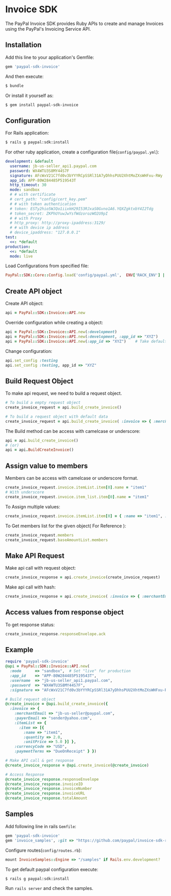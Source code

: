 # Invoice SDK

The PayPal Invoice SDK provides Ruby APIs to create and manage Invoices using the PayPal's Invoicing Service API.

## Installation

Add this line to your application's Gemfile:

```ruby
gem 'paypal-sdk-invoice'
```

And then execute:

```bash
$ bundle
```

Or install it yourself as:

```bash
$ gem install paypal-sdk-invoice
```

## Configuration

For Rails application:

```bash
$ rails g paypal:sdk:install
```

For other ruby application, create a configuration file(`config/paypal.yml`):

```yaml
development: &default
  username: jb-us-seller_api1.paypal.com
  password: WX4WTU3S8MY44S7F
  signature: AFcWxV21C7fd0v3bYYYRCpSSRl31A7yDhhsPUU2XhtMoZXsWHFxu-RWy
  app_id: APP-80W284485P519543T
  http_timeout: 30
  mode: sandbox
  # # with certificate
  # cert_path: "config/cert_key.pem"
  # # with token authentication
  # token: ESTy2hio5WJQo1iixkH29I53RJxaS0Gvno1A6.YQXZgktxbY4I2Tdg
  # token_secret: ZKPhUYuwJwYsfWdzorozWO2U9pI
  # # with Proxy
  # http_proxy: http://proxy-ipaddress:3129/
  # # with device ip address
  # device_ipaddress: "127.0.0.1"
test:
  <<: *default
production:
  <<: *default
  mode: live
```
  
Load Configurations from specified file:

```ruby
PayPal::SDK::Core::Config.load('config/paypal.yml',  ENV['RACK_ENV'] || 'development')
```

## Create API object

Create API object:

```ruby
api = PayPal::SDK::Invoice::API.new
```

Override configuration while creating a object:

```ruby
api = PayPal::SDK::Invoice::API.new(:development)
api = PayPal::SDK::Invoice::API.new(:development, :app_id => "XYZ")
api = PayPal::SDK::Invoice::API.new(:app_id => "XYZ")    # Take default environment.
```

Change configuration:

```ruby
api.set_config :testing
api.set_config :testing, app_id => "XYZ"
```


## Build Request Object

To make api request, we need to build a request object.

```ruby
# To build a empty request object
create_invoice_request = api.build_create_invoice()

# To build a request object with default data
create_invoice_request = api.build_create_invoice( :invoice => { :merchantEmail => "jb-us-seller@paypal.com" })
```


The Build method can be access with camelcase or underscore:

```ruby
api = api.build_create_invoice()
# (or)
api = api.BuildCreateInvoice()
```

## Assign value to members

Members can be access with camelcase or underscore format.

```ruby
create_invoice_request.invoice.itemList.item[0].name = "item1"
# With underscore
create_invoice_request.invoice.item_list.item[0].name = "item1"
```

To Assign multiple values:

```ruby
create_invoice_request.invoice.itemList.item[0] = { :name => "item1", :quantity => 2.0, :unitPrice => 5.0 }
```

To Get members list for the given object( For Reference ):

```ruby
create_invoice_request.members
create_invoice_request.baseAmountList.members
```

## Make API Request

Make api call with request object:

```ruby
create_invoice_response = api.create_invoice(create_invoice_request)
```

Make api call with hash:

```ruby
create_invoice_response = api.create_invoice( :invoice => { :merchantEmail => "jb-us-seller@paypal.com", :payerEmail => "sender@yahoo.com" } )
```

## Access values from response object

To get response status:

```ruby
create_invoice_response.responseEnvelope.ack
```


## Example

```ruby
require 'paypal-sdk-invoice'
@api = PayPal::SDK::Invoice::API.new(
  :mode      => "sandbox",  # Set "live" for production
  :app_id    => "APP-80W284485P519543T",
  :username  => "jb-us-seller_api1.paypal.com",
  :password  => "WX4WTU3S8MY44S7F",
  :signature => "AFcWxV21C7fd0v3bYYYRCpSSRl31A7yDhhsPUU2XhtMoZXsWHFxu-RWy" )

# Build request object
@create_invoice = @api.build_create_invoice({
  :invoice => {
    :merchantEmail => "jb-us-seller@paypal.com",
    :payerEmail => "sender@yahoo.com",
    :itemList => {
      :item => [{
        :name => "item1",
        :quantity => 2.0,
        :unitPrice => 5.0 }] },
    :currencyCode => "USD",
    :paymentTerms => "DueOnReceipt" } })

# Make API call & get response
@create_invoice_response = @api.create_invoice(@create_invoice)

# Access Response
@create_invoice_response.responseEnvelope
@create_invoice_response.invoiceID
@create_invoice_response.invoiceNumber
@create_invoice_response.invoiceURL
@create_invoice_response.totalAmount
```

## Samples

Add following line in rails `Gemfile`:

```ruby
gem 'paypal-sdk-invoice'
gem 'invoice_samples', :git => "https://github.com/paypal/invoice-sdk-ruby.git", :group => :development
```

Configure routes(`config/routes.rb`):

```ruby
mount InvoiceSamples::Engine => "/samples" if Rails.env.development?
```

To get default paypal configuration execute:

```bash
$ rails g paypal:sdk:install
```

Run `rails server` and check the samples.
